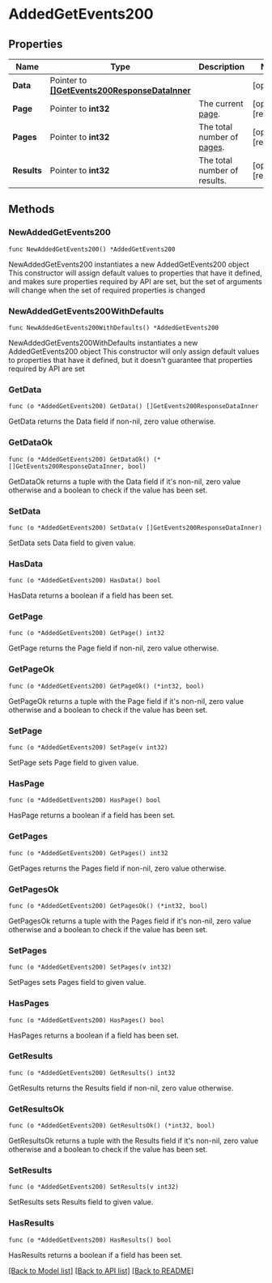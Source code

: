 # AddedGetEvents200

## Properties

Name | Type | Description | Notes
------------ | ------------- | ------------- | -------------
**Data** | Pointer to [**[]GetEvents200ResponseDataInner**](GetEvents200ResponseDataInner.md) |  | [optional] 
**Page** | Pointer to **int32** | The current [page](https://techdocs.akamai.com/linode-api/reference/pagination). | [optional] [readonly] 
**Pages** | Pointer to **int32** | The total number of [pages](https://techdocs.akamai.com/linode-api/reference/pagination). | [optional] [readonly] 
**Results** | Pointer to **int32** | The total number of results. | [optional] [readonly] 

## Methods

### NewAddedGetEvents200

`func NewAddedGetEvents200() *AddedGetEvents200`

NewAddedGetEvents200 instantiates a new AddedGetEvents200 object
This constructor will assign default values to properties that have it defined,
and makes sure properties required by API are set, but the set of arguments
will change when the set of required properties is changed

### NewAddedGetEvents200WithDefaults

`func NewAddedGetEvents200WithDefaults() *AddedGetEvents200`

NewAddedGetEvents200WithDefaults instantiates a new AddedGetEvents200 object
This constructor will only assign default values to properties that have it defined,
but it doesn't guarantee that properties required by API are set

### GetData

`func (o *AddedGetEvents200) GetData() []GetEvents200ResponseDataInner`

GetData returns the Data field if non-nil, zero value otherwise.

### GetDataOk

`func (o *AddedGetEvents200) GetDataOk() (*[]GetEvents200ResponseDataInner, bool)`

GetDataOk returns a tuple with the Data field if it's non-nil, zero value otherwise
and a boolean to check if the value has been set.

### SetData

`func (o *AddedGetEvents200) SetData(v []GetEvents200ResponseDataInner)`

SetData sets Data field to given value.

### HasData

`func (o *AddedGetEvents200) HasData() bool`

HasData returns a boolean if a field has been set.

### GetPage

`func (o *AddedGetEvents200) GetPage() int32`

GetPage returns the Page field if non-nil, zero value otherwise.

### GetPageOk

`func (o *AddedGetEvents200) GetPageOk() (*int32, bool)`

GetPageOk returns a tuple with the Page field if it's non-nil, zero value otherwise
and a boolean to check if the value has been set.

### SetPage

`func (o *AddedGetEvents200) SetPage(v int32)`

SetPage sets Page field to given value.

### HasPage

`func (o *AddedGetEvents200) HasPage() bool`

HasPage returns a boolean if a field has been set.

### GetPages

`func (o *AddedGetEvents200) GetPages() int32`

GetPages returns the Pages field if non-nil, zero value otherwise.

### GetPagesOk

`func (o *AddedGetEvents200) GetPagesOk() (*int32, bool)`

GetPagesOk returns a tuple with the Pages field if it's non-nil, zero value otherwise
and a boolean to check if the value has been set.

### SetPages

`func (o *AddedGetEvents200) SetPages(v int32)`

SetPages sets Pages field to given value.

### HasPages

`func (o *AddedGetEvents200) HasPages() bool`

HasPages returns a boolean if a field has been set.

### GetResults

`func (o *AddedGetEvents200) GetResults() int32`

GetResults returns the Results field if non-nil, zero value otherwise.

### GetResultsOk

`func (o *AddedGetEvents200) GetResultsOk() (*int32, bool)`

GetResultsOk returns a tuple with the Results field if it's non-nil, zero value otherwise
and a boolean to check if the value has been set.

### SetResults

`func (o *AddedGetEvents200) SetResults(v int32)`

SetResults sets Results field to given value.

### HasResults

`func (o *AddedGetEvents200) HasResults() bool`

HasResults returns a boolean if a field has been set.


[[Back to Model list]](../README.md#documentation-for-models) [[Back to API list]](../README.md#documentation-for-api-endpoints) [[Back to README]](../README.md)


